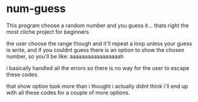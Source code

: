 # num-guess
 This program choose a random number and you guess it... thats right the most cliche project for beginners

 the user choose the range though and it'll repeat a loop unless your guess is write, and if you couldnt guess there is an option to show the chosen number, so you'll be like: aaaaaaaaaaaaaaaaah
 
 i basically handled all the errors so there is no way for the user to escape these codes.

 that show option took more than i thought i actually didnt think i'll end up with all these codes for a couple of more options.
